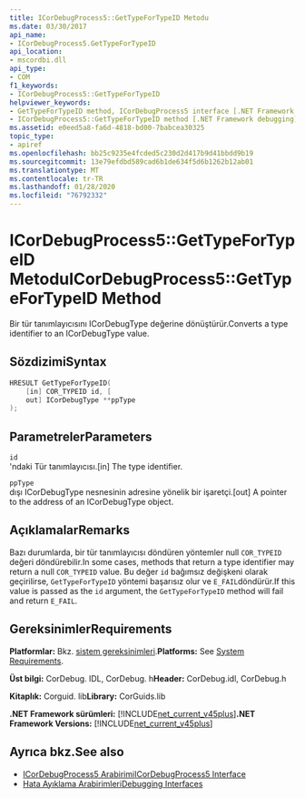 ```yaml
---
title: ICorDebugProcess5::GetTypeForTypeID Metodu
ms.date: 03/30/2017
api_name:
- ICorDebugProcess5.GetTypeForTypeID
api_location:
- mscordbi.dll
api_type:
- COM
f1_keywords:
- ICorDebugProcess5::GetTypeForTypeID
helpviewer_keywords:
- GetTypeForTypeID method, ICorDebugProcess5 interface [.NET Framework debugging]
- ICorDebugProcess5::GetTypeForTypeID method [.NET Framework debugging]
ms.assetid: e0eed5a8-fa6d-4818-bd00-7babcea30325
topic_type:
- apiref
ms.openlocfilehash: bb25c9235e4fcded5c230d2d417b9d41bbdd9b19
ms.sourcegitcommit: 13e79efdbd589cad6b1de634f5d6b1262b12ab01
ms.translationtype: MT
ms.contentlocale: tr-TR
ms.lasthandoff: 01/28/2020
ms.locfileid: "76792332"
---
```

# <a name="icordebugprocess5gettypefortypeid-method"></a><span data-ttu-id="7dd19-102">ICorDebugProcess5::GetTypeForTypeID Metodu</span><span class="sxs-lookup"><span data-stu-id="7dd19-102">ICorDebugProcess5::GetTypeForTypeID Method</span></span>
<span data-ttu-id="7dd19-103">Bir tür tanımlayıcısını ICorDebugType değerine dönüştürür.</span><span class="sxs-lookup"><span data-stu-id="7dd19-103">Converts a type identifier to an ICorDebugType value.</span></span>  
  
## <a name="syntax"></a><span data-ttu-id="7dd19-104">Sözdizimi</span><span class="sxs-lookup"><span data-stu-id="7dd19-104">Syntax</span></span>  
  
```cpp  
HRESULT GetTypeForTypeID(  
    [in] COR_TYPEID id, [  
    out] ICorDebugType **ppType  
);  
```  
  
## <a name="parameters"></a><span data-ttu-id="7dd19-105">Parametreler</span><span class="sxs-lookup"><span data-stu-id="7dd19-105">Parameters</span></span>  
 `id`  
 <span data-ttu-id="7dd19-106">'ndaki Tür tanımlayıcısı.</span><span class="sxs-lookup"><span data-stu-id="7dd19-106">[in] The type identifier.</span></span>  
  
 `ppType`  
 <span data-ttu-id="7dd19-107">dışı ICorDebugType nesnesinin adresine yönelik bir işaretçi.</span><span class="sxs-lookup"><span data-stu-id="7dd19-107">[out] A pointer to the address of an ICorDebugType object.</span></span>  
  
## <a name="remarks"></a><span data-ttu-id="7dd19-108">Açıklamalar</span><span class="sxs-lookup"><span data-stu-id="7dd19-108">Remarks</span></span>  
 <span data-ttu-id="7dd19-109">Bazı durumlarda, bir tür tanımlayıcısı döndüren yöntemler null `COR_TYPEID` değeri döndürebilir.</span><span class="sxs-lookup"><span data-stu-id="7dd19-109">In some cases, methods that return a type identifier may return a null `COR_TYPEID` value.</span></span> <span data-ttu-id="7dd19-110">Bu değer `id` bağımsız değişkeni olarak geçirilirse, `GetTypeForTypeID` yöntemi başarısız olur ve `E_FAIL`döndürür.</span><span class="sxs-lookup"><span data-stu-id="7dd19-110">If this value is passed as the `id` argument, the `GetTypeForTypeID` method will fail and return `E_FAIL`.</span></span>  
  
## <a name="requirements"></a><span data-ttu-id="7dd19-111">Gereksinimler</span><span class="sxs-lookup"><span data-stu-id="7dd19-111">Requirements</span></span>  
 <span data-ttu-id="7dd19-112">**Platformlar:** Bkz. [sistem gereksinimleri](../../../../docs/framework/get-started/system-requirements.md).</span><span class="sxs-lookup"><span data-stu-id="7dd19-112">**Platforms:** See [System Requirements](../../../../docs/framework/get-started/system-requirements.md).</span></span>  
  
 <span data-ttu-id="7dd19-113">**Üst bilgi:** CorDebug. IDL, CorDebug. h</span><span class="sxs-lookup"><span data-stu-id="7dd19-113">**Header:** CorDebug.idl, CorDebug.h</span></span>  
  
 <span data-ttu-id="7dd19-114">**Kitaplık:** Corguid. lib</span><span class="sxs-lookup"><span data-stu-id="7dd19-114">**Library:** CorGuids.lib</span></span>  
  
 <span data-ttu-id="7dd19-115">**.NET Framework sürümleri:** [!INCLUDE[net_current_v45plus](../../../../includes/net-current-v45plus-md.md)]</span><span class="sxs-lookup"><span data-stu-id="7dd19-115">**.NET Framework Versions:** [!INCLUDE[net_current_v45plus](../../../../includes/net-current-v45plus-md.md)]</span></span>  
  
## <a name="see-also"></a><span data-ttu-id="7dd19-116">Ayrıca bkz.</span><span class="sxs-lookup"><span data-stu-id="7dd19-116">See also</span></span>

- [<span data-ttu-id="7dd19-117">ICorDebugProcess5 Arabirimi</span><span class="sxs-lookup"><span data-stu-id="7dd19-117">ICorDebugProcess5 Interface</span></span>](icordebugprocess5-interface.md)
- [<span data-ttu-id="7dd19-118">Hata Ayıklama Arabirimleri</span><span class="sxs-lookup"><span data-stu-id="7dd19-118">Debugging Interfaces</span></span>](debugging-interfaces.md)
